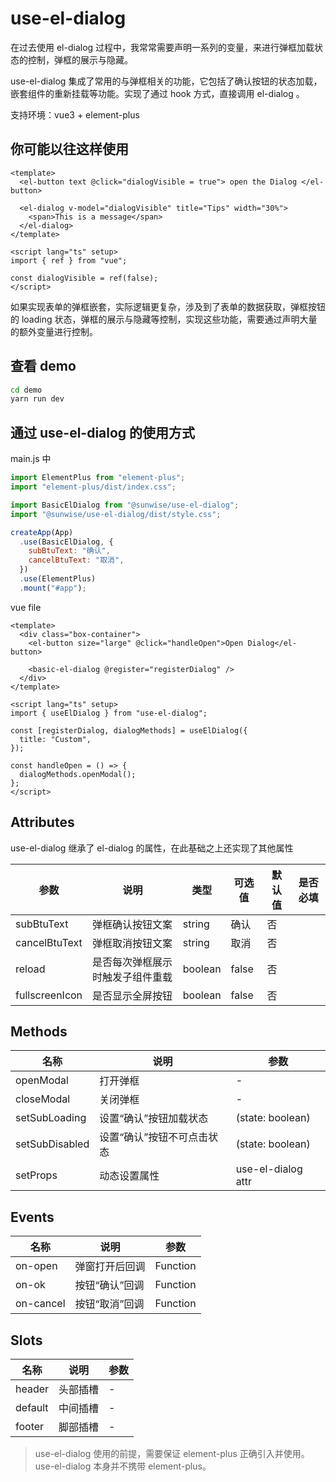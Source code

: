 # use-el-dialog

在过去使用 el-dialog 过程中，我常常需要声明一系列的变量，来进行弹框加载状态的控制，弹框的展示与隐藏。

use-el-dialog 集成了常用的与弹框相关的功能，它包括了确认按钮的状态加载，嵌套组件的重新挂载等功能。实现了通过 hook 方式，直接调用 el-dialog 。

支持环境：vue3 + element-plus

## 你可能以往这样使用 <el-dialog />

```vue
<template>
  <el-button text @click="dialogVisible = true"> open the Dialog </el-button>

  <el-dialog v-model="dialogVisible" title="Tips" width="30%">
    <span>This is a message</span>
  </el-dialog>
</template>

<script lang="ts" setup>
import { ref } from "vue";

const dialogVisible = ref(false);
</script>
```

如果实现表单的弹框嵌套，实际逻辑更复杂，涉及到了表单的数据获取，弹框按钮的 loading 状态，弹框的展示与隐藏等控制，实现这些功能，需要通过声明大量的额外变量进行控制。

## 查看 demo

```bash
cd demo
yarn run dev
```

## 通过 use-el-dialog 的使用方式

main.js 中

```js
import ElementPlus from "element-plus";
import "element-plus/dist/index.css";

import BasicElDialog from "@sunwise/use-el-dialog";
import "@sunwise/use-el-dialog/dist/style.css";

createApp(App)
  .use(BasicElDialog, {
    subBtuText: "确认",
    cancelBtuText: "取消",
  })
  .use(ElementPlus)
  .mount("#app");
```

vue file

```vue
<template>
  <div class="box-container">
    <el-button size="large" @click="handleOpen">Open Dialog</el-button>

    <basic-el-dialog @register="registerDialog" />
  </div>
</template>

<script lang="ts" setup>
import { useElDialog } from "use-el-dialog";

const [registerDialog, dialogMethods] = useElDialog({
  title: "Custom",
});

const handleOpen = () => {
  dialogMethods.openModal();
};
</script>
```

## Attributes

use-el-dialog 继承了 el-dialog 的属性，在此基础之上还实现了其他属性

| 参数           | 说明                             | 类型    | 可选值 | 默认值 | 是否必填 |
| -------------- | -------------------------------- | ------- | ------ | ------ | -------- |
| subBtuText     | 弹框确认按钮文案                 | string  | 确认   | 否     |
| cancelBtuText  | 弹框取消按钮文案                 | string  | 取消   | 否     |
| reload         | 是否每次弹框展示时触发子组件重载 | boolean | false  | 否     |
| fullscreenIcon | 是否显示全屏按钮                 | boolean | false  | 否     |

## Methods

| 名称           | 说明                       | 参数               |
| -------------- | -------------------------- | ------------------ |
| openModal      | 打开弹框                   | -                  |
| closeModal     | 关闭弹框                   | -                  |
| setSubLoading  | 设置“确认”按钮加载状态     | (state: boolean)   |
| setSubDisabled | 设置“确认”按钮不可点击状态 | (state: boolean)   |
| setProps       | 动态设置属性               | use-el-dialog attr |

## Events

| 名称      | 说明           | 参数     |
| --------- | -------------- | -------- |
| on-open   | 弹窗打开后回调 | Function |
| on-ok     | 按钮“确认”回调 | Function |
| on-cancel | 按钮“取消”回调 | Function |

## Slots

| 名称    | 说明     | 参数 |
| ------- | -------- | ---- |
| header  | 头部插槽 | -    |
| default | 中间插槽 | -    |
| footer  | 脚部插槽 | -    |

> use-el-dialog 使用的前提，需要保证 element-plus 正确引入并使用。use-el-dialog 本身并不携带 element-plus。
